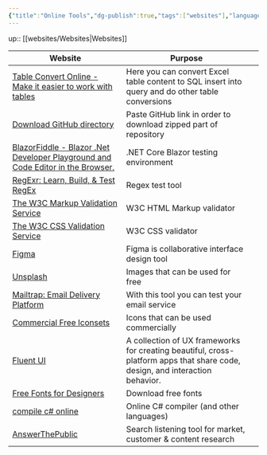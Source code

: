 ```yaml
---
{"title":"Online Tools","dg-publish":true,"tags":["websites"],"language":"en","permalink":"/websites/online-tools/","dgPassFrontmatter":true}
---
```


up:: [[websites/Websites\|Websites]]

| Website                                                                                                      | Purpose                                                                                                                      |     |
| ------------------------------------------------------------------------------------------------------------ | ---------------------------------------------------------------------------------------------------------------------------- | --- |
| [Table Convert Online - Make it easier to work with tables](https://tableconvert.com/)                       | Here you can convert Excel table content to SQL insert into query and do other table conversions                             |     |
| [Download GitHub directory](https://download-directory.github.io/)                                           | Paste GitHub link in order to download zipped part of repository                                                             |     |
| [BlazorFiddle - Blazor .Net Developer Playground and Code Editor in the Browser.](https://blazorfiddle.com/) | .NET Core Blazor testing environment                                                                                         |     |
| [RegExr: Learn, Build, & Test RegEx](https://regexr.com/)                                                    | Regex test tool                                                                                                              |     |
| [The W3C Markup Validation Service](https://validator.w3.org/#validate_by_input)                             | W3C HTML Markup validator                                                                                                    |     |
| [The W3C CSS Validation Service](https://jigsaw.w3.org/css-validator/#validate_by_input)                     | W3C CSS validator                                                                                                            |     |
| [Figma](https://www.figma.com/)                                                                              | Figma is collaborative interface design tool                                                                                 |     |
| [Unsplash](https://unsplash.com/)                                                                            | Images that can be used for free                                                                                             |     |
| [Mailtrap: Email Delivery Platform](https://mailtrap.io/)                                                    | With this tool you can test your email service                                                                               |     |
| [Commercial Free Iconsets](https://iconarchive.com/commercialfree.html)                                      | Icons that can be used commercially                                                                                          |     |
| [Fluent UI](https://developer.microsoft.com/en-us/fluentui#/)                                                | A collection of UX frameworks for creating beautiful, cross-platform apps that share code, design, and interaction behavior. |     |
| [Free Fonts for Designers](https://befonts.com/)                                                             | Download free fonts                                                                                                          |     |
| [compile c# online](https://rextester.com/)                                                                  | Online C# compiler (and other languages)                                                                                     |     |
| [AnswerThePublic](https://answerthepublic.com/)                                                              | Search listening tool for market, customer & content research                                                                                                                             |     |

